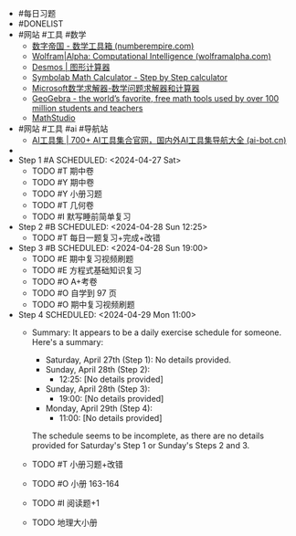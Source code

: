 - #每日习题
- #DONELIST
- #网站 #工具 #数学
	- [数字帝国 - 数学工具箱 (numberempire.com)](https://zh.numberempire.com/)
	- [Wolfram|Alpha: Computational Intelligence (wolframalpha.com)](https://www.wolframalpha.com/)
	- [Desmos | 图形计算器](https://www.desmos.com/calculator?lang=zh-CN)
	- [Symbolab Math Calculator - Step by Step calculator](https://www.symbolab.com/)
	- [Microsoft数学求解器-数学问题求解器和计算器](https://math.microsoft.com/zh)
	- [GeoGebra - the world’s favorite, free math tools used by over 100 million students and teachers](https://www.geogebra.org/)
	- [MathStudio](http://mathstud.io/)
- #网站 #工具 #ai #导航站
	- [AI工具集 | 700+ AI工具集合官网，国内外AI工具集导航大全 (ai-bot.cn)](https://ai-bot.cn/)
-
- Step 1 #A
  SCHEDULED: <2024-04-27 Sat>
	- TODO #T 期中卷
	- TODO #Y 期中卷
	- TODO #Y 小册习题
	- TODO #T 几何卷
	- TODO #I 默写睡前简单复习
- Step 2 #B
  SCHEDULED: <2024-04-28 Sun 12:25>
	- TODO #T 每日一题复习+完成+改错
- Step 3 #B
  SCHEDULED: <2024-04-28 Sun 19:00>
	- TODO #E 期中复习视频刷题
	- TODO #E 方程式基础知识复习
	- TODO #O A+考卷
	- TODO #O 自学到 97 页
	- TODO #O 期中复习视频刷题
- Step 4
  SCHEDULED: <2024-04-29 Mon 11:00>
	- Summary: It appears to be a daily exercise schedule for someone. Here's a summary:
	  
	  * Saturday, April 27th (Step 1): No details provided.
	  * Sunday, April 28th (Step 2):
	  	+ 12:25: [No details provided]
	  * Sunday, April 28th (Step 3):
	  	+ 19:00: [No details provided]
	  * Monday, April 29th (Step 4):
	  	+ 11:00: [No details provided]
	  
	  The schedule seems to be incomplete, as there are no details provided for Saturday's Step 1 or Sunday's Steps 2 and 3.
	- TODO #T 小册习题+改错
	- TODO #O 小册 163-164
	- TODO #I 阅读题+1
	- TODO 地理大小册